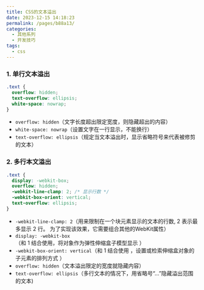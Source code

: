 ```yaml
---
title: CSS的文本溢出
date: 2023-12-15 14:18:23
permalink: /pages/b88a13/
categories:
  - 其他系列
  - 开发技巧
tags:
  - css
---
```

  
### 1. 单行文本溢出

```css
.text {
  overflow: hidden; 
  text-overflow: ellipsis; 
  white-space: nowrap;
}
```

- `overflow: hidden`（文字长度超出限定宽度，则隐藏超出的内容）
- `white-space: nowrap`（设置文字在一行显示，不能换行）
- `text-overflow: ellipsis`（规定当文本溢出时，显示省略符号来代表被修剪的文本）


### 2. 多行本文溢出

```css
.text {
  display: -webkit-box;
  overflow: hidden;
  -webkit-line-clamp: 2; /* 显示行数 */
  -webkit-box-orient: vertical;
  text-overflow: ellipsis;
}
```

- `-webkit-line-clamp: 2`（用来限制在一个块元素显示的文本的行数, 2 表示最多显示 2 行。 为了实现该效果，它需要组合其他的WebKit属性）
- `display: -webkit-box`（和 1 结合使用，将对象作为弹性伸缩盒子模型显示 ）
- `-webkit-box-orient: vertical`（和 1 结合使用 ，设置或检索伸缩盒对象的子元素的排列方式 ）
- `overflow: hidden`（文本溢出限定的宽度就隐藏内容）
- `text-overflow: ellipsis`（多行文本的情况下，用省略号“…”隐藏溢出范围的文本)
